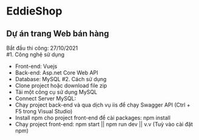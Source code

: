 # EddieShop
## Dự án trang Web bán hàng 
Bắt đầu thi công: 27/10/2021  
#1. Công nghệ sử dụng
* Front-end: Vuejs
* Back-end: Asp.net Core Web API
* Database: MySQL
#2. Cách sử dụng 
* Clone project hoặc download file zip
* Tải một công cụ sử dụng MySQL
* Connect Server MySQL: 
* Chạy project back-end và qua dịch vụ iis để chạy Swagger API (Ctrl + F5 trong Visual Studio)
* Install npm cho project front-end để cài packages: npm install
* Chạy project front-end: npm start || npm run dev || v.v (Tuỳ vào cài đặt npm)
